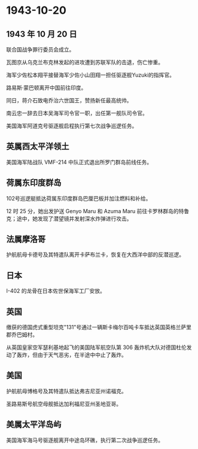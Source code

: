 # 1943-10-20

## 1943 年 10 月 20 日

联合国战争罪行委员会成立。

瓦图京从乌克兰布克林发起的进攻遭到苏联军队的击退，伤亡惨重。

海军少佐松本翔平接替海军少佐小山田翔一担任驱逐舰Yuzuki的指挥官。

路易斯·蒙巴顿离开中国前往印度。

同日，蒋介石致电乔治六世国王，赞扬新任最高统帅。

南云忠一辞去日本吴海军司令官一职，出任第一舰队司令官。

美国海军阿道克号驱逐舰启程执行第七次战争巡逻任务。

## 英属西太平洋领土

美国海军陆战队 VMF-214 中队正式退出所罗门群岛前线任务。

## 荷属东印度群岛

102号巡逻艇抵达荷属东印度群岛巴厘巴板并加注燃料和补给。

12 时 25 分，她出发护送 Genyo Maru 和 Azuma Maru
前往卡罗林群岛的特鲁克；途中，她发现了潜望镜并发射深水炸弹进行攻击。

## 法属摩洛哥

护航航母卡德号及其特遣队离开卡萨布兰卡，恢复在大西洋中部的反潜巡逻。

## 日本

I-402 的龙骨在日本佐世保海军工厂安放。

## 英国

缴获的德国虎式重型坦克"131"号通过一辆斯卡梅尔百吨卡车抵达英国英格兰萨里郡乔巴姆村。

从英国皇家空军瑟利基地起飞的美国陆军航空队第 306
轰炸机大队对德国杜伦发动了轰炸，但由于天气恶劣，在半途中中止了轰炸。

## 美国

护航航母博格号及其特遣队抵达弗吉尼亚州诺福克。

圣路易斯号航空母舰抵达加利福尼亚州圣地亚哥。

## 美属太平洋岛屿

美国海军海马号驱逐舰离开中途岛环礁，执行第二次战争巡逻任务。

